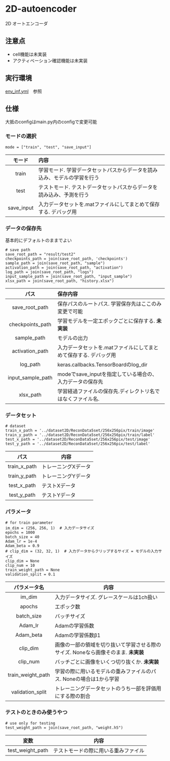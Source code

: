 # 2D-autoencoder
2D オートエンコーダ
## 注意点
- cell機能は未実装
- アクティベーション確認機能は未実装

## 実行環境
[env_inf.yml](./env_inf.yml)　参照
## 仕様
大抵のconfigはmain.py内のconfigで変更可能
### モードの選択

`mode = ["train", "test", "save_input"]`

|モード|内容|
|:---:|:---|
|train|学習モード. 学習データセットパスからデータを読み込み、モデルの学習を行う|
|test|テストモード. テストデータセットパスからデータを読み込み、予測を行う|
|save_input|入力データセットを.matファイルにしてまとめて保存する. デバッグ用|

### データの保存先
基本的にデフォルトのままでよい
``` 
# save path
save_root_path = "result/test2"
checkpoints_path = join(save_root_path, 'checkpoints')
sample_path = join(save_root_path, "sample")
activation_path = join(save_root_path, "activation")
log_path = join(save_root_path, "logs")
input_sample_path = join(save_root_path, "input_sample")
xlsx_path = join(save_root_path, "history.xlsx")
```
|パス|保存内容|
|:---:|:---|
|save_root_path|保存パスのルートパス. 学習保存先はここのみ変更で可能|
|checkpoints_path|学習モデルを一定エポックごとに保存する. **未実装**|
|sample_path|モデルの出力|
|activation_path|入力データセットを.matファイルにしてまとめて保存する. デバッグ用|
|log_path|keras.callbacks.TensorBoardのlog_dir|
|input_sample_path|modeでsave_inputを指定している場合の、入力データの保存先|
|xlsx_path|学習経過ファイルの保存先.ディレクトリ名ではなくファイル名.|

### データセット
```
# dataset
train_x_path = '../dataset2D/ReconData5set/256x256pix/train/image'
train_y_path = '../dataset2D/ReconData5set/256x256pix/train/label'
test_x_path = '../dataset2D/ReconData5set/256x256pix/test/image'
test_y_path = '../dataset2D/ReconData5set/256x256pix/test/label'
```
|パス|内容|
|:---:|---|
|train_x_path|トレーニングXデータ|
|train_y_path|トレーニングYデータ|
|test_x_path|テストXデータ|
|test_y_path|テストYデータ|

### パラメータ
```
# for train parameter
im_dim = (256, 256, 1)  # 入力データサイズ
epochs = 1000
batch_size = 40
Adam_lr = 1e-4
Adam_beta = 0.9
# clip_dim = (32, 32, 1)  # 入力データからクリップするサイズ = モデルの入力サイズ
clip_dim = None
clip_num = 10
train_weight_path = None
validation_split = 0.1
```
|パラメータ名|内容|
|:---:|---|
|im_dim|入力データサイズ. グレースケールは1ch扱い|
|apochs|エポック数|
|batch_size|バッチサイズ|
|Adam_lr|Adamの学習係数|
|Adam_beta|Adamの学習係数β1|
|clip_dim|画像の一部の領域を切り抜いて学習させる際のサイズ. Noneなら画像そのまま. **未実装**|
|clip_num|バッチごとに画像をいくつ切り抜くか. **未実装**
|train_weight_path|学習の際に用いるモデルの重みファイルのパス. Noneの場合は1から学習|
|validation_split|トレーニングデータセットのうち一部を評価用にする際の割合|

### テストのときのみ使うやつ
```
# use only for testing
test_weight_path = join(save_root_path, "weight.h5")
```
|変数|内容|
|:---:|---|
|test_weight_path|テストモードの際に用いる重みファイル|
